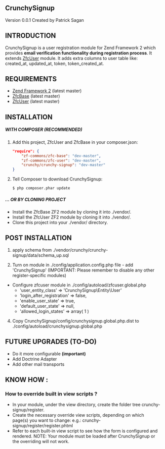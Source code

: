 ## CrunchySignup
Version 0.0.1 Created by Patrick Sagan


## INTRODUCTION
CrunchySignup is a user registration module for Zend Framework 2 which provides
**email verification functionality during registration process**. It extends [ZfcUser](https://github.com/ZF-Commons/ZfcUser)
module. It adds extra columns to user table like: created_at, updated_at, token, token_created_at.


## REQUIREMENTS
* [Zend Framework 2](https://github.com/zendframework/zf2) (latest master)
* [ZfcBase](https://github.com/ZF-Commons/ZfcBase) (latest master)
* [ZfcUser](https://github.com/ZF-Commons/ZfcUser) (latest master)



## INSTALLATION
##### WITH COMPOSER (RECOMMENDED)
1. Add this project, ZfcUser and ZfcBase in your composer.json:

    ```json
    "require": {
        "zf-commons/zfc-base": "dev-master",
        "zf-commons/zfc-user": "dev-master",
        "crunchy/crunchy-signup": "dev-master"
    }
    ```
2.  Tell Composer to download CrunchySignup:

    ```bash
    $ php composer.phar update
    ``` 

    
##### … OR BY CLONING PROJECT
* Install the ZfcBase ZF2 module by cloning it into ./vendor/.
* Install the ZfcUser ZF2 module by cloning it into ./vendor/.
* Clone this project into your ./vendor/ directory.


## POST INSTALLATION

1. apply schema from ./vendor/crunchy/crunchy-signup/data/schema_up.sql

2. Turn on module in ./config/application.config.php file - add 'CrunchySignup'
   (IMPORTANT: Please remember to disable any other register-specific modules)

* Configure zfcuser module in ./config/autoload/zfcuser.global.php  
  * 'user_entity_class' => 'CrunchySignup\Entity\User' 
  * 'login_after_registration' => false,
  * 'enable_user_state' => true,
  * 'default_user_state' => null,
  * 'allowed_login_states' => array( 1 )



4. Copy CrunchySignup/config/crunchysignup.global.php.dist to ./config/autoload/crunchysignup.global.php 


## FUTURE UPGRADES (TO-DO)
* Do it more configurable **(important)**
* Add Doctrine Adapter
* Add other mail transports


## KNOW HOW :

###  How to override built in view scripts ?

* In your module, under the view directory, create the folder tree crunchy-signup/register.
* Create the necessary override view scripts, depending on which page(s) you want to change:
e.g.: crunchy-signup/register/register.phtml
* Refer to each built-in view script to see how the form is configured and rendered.
NOTE: Your module must be loaded after CrunchySignup or the overriding will not work. 


